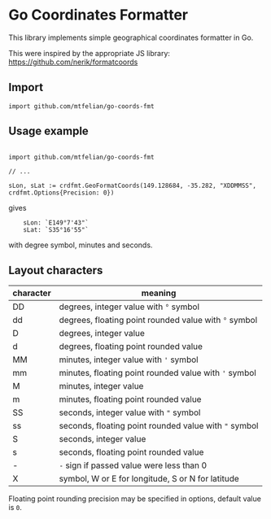 # Go Coordinates Formatter

This library implements simple geographical coordinates formatter in Go.

This were inspired by the appropriate JS library: https://github.com/nerik/formatcoords

## Import

`import github.com/mtfelian/go-coords-fmt`

## Usage example

```

import github.com/mtfelian/go-coords-fmt

// ...

sLon, sLat := crdfmt.GeoFormatCoords(149.128684, -35.282, "XDDMMSS", crdfmt.Options{Precision: 0})
```

gives

```
    sLon: `E149°7'43"`
	sLat: `S35°16'55"`
```

with degree symbol, minutes and seconds.

## Layout characters

| character | meaning                                               |
|-----------|-------------------------------------------------------|
| DD        | degrees, integer value with `°` symbol                |
| dd        | degrees, floating point rounded value with `°` symbol |
| D         | degrees, integer value                                |
| d         | degrees, floating point rounded value                 |
| MM        | minutes, integer value with `'` symbol                |
| mm        | minutes, floating point rounded value with `'` symbol |
| M         | minutes, integer value                                |
| m         | minutes, floating point rounded value                 |
| SS        | seconds, integer value with `"` symbol                |
| ss        | seconds, floating point rounded value with `"` symbol |
| S         | seconds, integer value                                |
| s         | seconds, floating point rounded value                 |
| -         | `-` sign if passed value were less than 0             |
| X         | symbol, W or E for longitude, S or N for latitude     |

Floating point rounding precision may be specified in options, default value is `0`. 